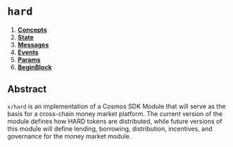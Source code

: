 <!--
order: 0
title: "Hard Overview"
parent:
  title: "hard"
-->

# `hard`

<!-- TOC -->

1. **[Concepts](01_concepts.md)**
2. **[State](02_state.md)**
3. **[Messages](03_messages.md)**
4. **[Events](04_events.md)**
5. **[Params](05_params.md)**
6. **[BeginBlock](06_begin_block.md)**

## Abstract

`x/hard` is an implementation of a Cosmos SDK Module that will serve as the basis for a cross-chain money market platform. The current version of the module defines how HARD tokens are distributed, while future versions of this module will define lending, borrowing, distribution, incentives, and governance for the money market module.
